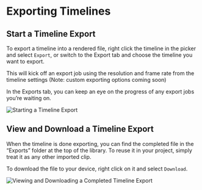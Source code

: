 # Exporting Timelines
## Start a Timeline Export

To export a timeline into a rendered file, right click the timeline in the picker and select `Export`, or switch to the Export tab and choose the timeline you want to export.

This will kick off an export job using the resolution and frame rate from the timeline settings (Note: custom exporting options coming soon)

In the Exports tab, you can keep an eye on the progress of any export jobs you’re waiting on.

![Starting a Timeline Export](/static/exporting_timelines/Exporting_Timelines.gif)

## View and Download a Timeline Export

When the timeline is done exporting, you can find the completed file in the “Exports” folder at the top of the library. To reuse it in your project, simply treat it as any other imported clip. 

To download the file to your device, right click on it and select `Download`.

![Viewing and Downloading a Completed Timeline Export](/static/exporting_timelines/Exported_Timeline_Finished.gif)